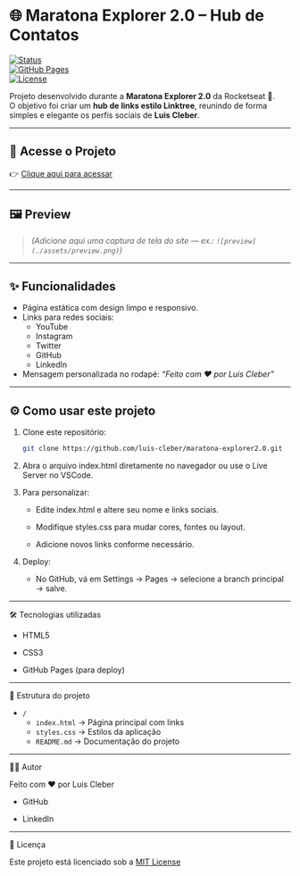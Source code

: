 # 🌐 Maratona Explorer 2.0 – Hub de Contatos

[![Status](https://img.shields.io/badge/status-online-brightgreen)](https://luis-cleber.github.io/maratona-explorer2.0/)  
[![GitHub Pages](https://img.shields.io/badge/deploy-GitHub%20Pages-blue)](https://luis-cleber.github.io/maratona-explorer2.0/)  
[![License](https://img.shields.io/badge/license-MIT-lightgrey)](LICENSE)

Projeto desenvolvido durante a **Maratona Explorer 2.0** da Rocketseat 🚀.  
O objetivo foi criar um **hub de links estilo Linktree**, reunindo de forma simples e elegante os perfis sociais de **Luis Cleber**.

---

## 🔗 Acesse o Projeto

👉 [Clique aqui para acessar](https://luis-cleber.github.io/maratona-explorer2.0/)

---

## 🖼️ Preview

> *(Adicione aqui uma captura de tela do site — ex.: `![preview](./assets/preview.png)`)*

---

## ✨ Funcionalidades

- Página estática com design limpo e responsivo.  
- Links para redes sociais:  
  - YouTube  
  - Instagram  
  - Twitter  
  - GitHub  
  - LinkedIn  
- Mensagem personalizada no rodapé: *“Feito com ❤️ por Luis Cleber”*  

---

## ⚙️ Como usar este projeto

1. Clone este repositório:
   ```bash
   git clone https://github.com/luis-cleber/maratona-explorer2.0.git

2. Abra o arquivo index.html diretamente no navegador ou use o Live Server no VSCode.

3. Para personalizar:
  
    - Edite index.html e altere seu nome e links sociais.
  
    - Modifique styles.css para mudar cores, fontes ou layout.
  
    - Adicione novos links conforme necessário.

4. Deploy:

   - No GitHub, vá em Settings → Pages → selecione a branch principal → salve.
---
🛠️ Tecnologias utilizadas

- HTML5

- CSS3

- GitHub Pages (para deploy)   
---
📂 Estrutura do projeto

- `/`
  - `index.html` → Página principal com links  
  - `styles.css` → Estilos da aplicação  
  - `README.md` → Documentação do projeto  

---

👨‍💻 Autor

Feito com ❤️ por Luis Cleber

- GitHub

- LinkedIn
---
📜 Licença

 Este projeto está licenciado sob a [MIT License]()
